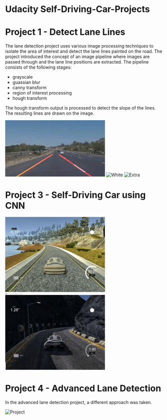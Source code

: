 # Udacity Self-Driving-Car-Projects

# Project 1 - Detect Lane Lines
The lane detection project uses various image processing techniques to isolate the area of interest and 
detect the lane lines painted on the road.  The project introduced the concept of an image pipeline where
images are passed through and the lane line positions are extracted.  The pipeline consists of the following
stages:

* grayscale
* guassian blur
* canny transform
* region of interest processing
* hough transform

The hough transform output is processed to detect the slope of the lines.  The resulting lines are drawn
on the image.

![Yellow](proj1/yellow.gif "Video with Yellow Lines")
![White](proj1/white.gif "Video with White Lines")
![Extra](proj1/extra.gif  "Challenge Video")

# Project 3 - Self-Driving Car using CNN

![Race Track](proj3/racetrack.gif)
![Off Road](proj3/offroad.gif)

# Project 4 - Advanced Lane Detection

In the advanced lane detection project, a different approach was taken.

![Project](proj4/project.gif)
